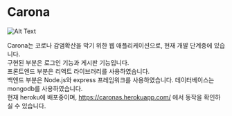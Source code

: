 # Carona

![Alt Text](https://media.giphy.com/media/kF16v8qYaMzPrfwfUs/giphy.gif)

Carona는 코로나 감염확산을 막기 위한 웹 애플리케이션으로, 현재 개발 단계중에 있습니다.  
구현된 부분은 로그인 기능과 게시판 기능입니다.  
프론트엔드 부분은 리액트 라이브러리를 사용하였습니다.  
백엔드 부분은 Node.js와 express 프레임워크를 사용하였습니다.
데이터베이스는 mongodb를 사용하였습니다.  
현재 heroku에 배포중이며, https://caronas.herokuapp.com/ 에서 동작을 확인하실 수 있습니다.
